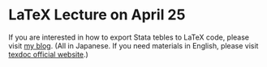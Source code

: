 # LaTeX Lecture on April 25

If you are interested in how to export Stata tebles to LaTeX code, please visit [my blog](https://tth63425.github.io/2019/04/22/stata%E3%81%AE%E8%A1%A8%E3%82%92%E3%81%9D%E3%81%AE%E3%81%BE%E3%81%BElatex%E3%81%AB%E5%87%BA%E5%8A%9B%E3%81%99%E3%82%8B%E6%96%B9%E6%B3%95/). (All in Japanese. If you need materials in English, please visit [texdoc official website](http://repec.sowi.unibe.ch/stata/texdoc/).)

